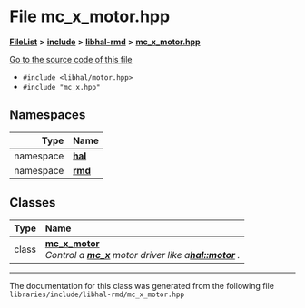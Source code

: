 

# File mc\_x\_motor.hpp



[**FileList**](files.md) **>** [**include**](dir_cba0faac6e93618a6e2539705915bd70.md) **>** [**libhal-rmd**](dir_3a391231662e3c35ce1f8bf907d80c4f.md) **>** [**mc\_x\_motor.hpp**](mc__x__motor_8hpp.md)

[Go to the source code of this file](mc__x__motor_8hpp_source.md)



* `#include <libhal/motor.hpp>`
* `#include "mc_x.hpp"`













## Namespaces

| Type | Name |
| ---: | :--- |
| namespace | [**hal**](namespacehal.md) <br> |
| namespace | [**rmd**](namespacehal_1_1rmd.md) <br> |


## Classes

| Type | Name |
| ---: | :--- |
| class | [**mc\_x\_motor**](classhal_1_1rmd_1_1mc__x__motor.md) <br>_Control a_ [_**mc\_x**_](classhal_1_1rmd_1_1mc__x.md) _motor driver like a_[_**hal::motor**_](classhal_1_1motor.md) _._ |



















































------------------------------
The documentation for this class was generated from the following file `libraries/include/libhal-rmd/mc_x_motor.hpp`

